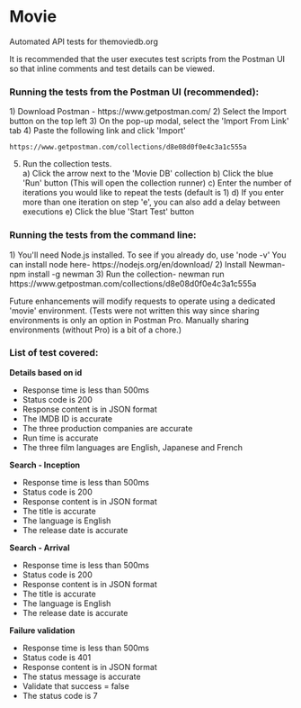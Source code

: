 # Movie
Automated API tests for themoviedb.org 

It is recommended that the user executes test scripts from the Postman UI so that inline comments and test details can be viewed.

<h3>Running the tests from the Postman UI (recommended):</h3>
   1) Download Postman - https://www.getpostman.com/
   2) Select the Import button on the top left
   3) On the pop-up modal, select the 'Import From Link' tab
   4) Paste the following link and click 'Import'
   
    https://www.getpostman.com/collections/d8e08d0f0e4c3a1c555a
   
   5) Run the collection tests.  
      a) Click the arrow next to the 'Movie DB' collection
      b) Click the blue 'Run' button (This will open the collection runner)
      c) Enter the number of iterations you would like to repeat the tests (default is 1)
      d) If you enter more than one iteration on step 'e', you can also add a delay between executions
      e) Click the blue 'Start Test' button
      
<h3>Running the tests from the command line:</h3>
   1) You'll need Node.js installed.  To see if you already do, use 'node -v'
      You can install node here- 
    https://nodejs.org/en/download/
   2) Install Newman- 
   npm install -g newman
   3) Run the collection-
   newman run https://www.getpostman.com/collections/d8e08d0f0e4c3a1c555a
   
Future enhancements will modify requests to operate using a dedicated 'movie' environment. (Tests were not written this way since sharing environments is only an option in Postman Pro. Manually sharing environments (without Pro) is a bit of a chore.)


<h3>List of test covered:</h3>

<strong>Details based on id</strong>
   - Response time is less than 500ms
   - Status code is 200
   - Response content is in JSON format
   - The IMDB ID is accurate
   - The three production companies are accurate
   - Run time is accurate
   - The three film languages are English, Japanese and French

<strong>Search - Inception</strong>
   - Response time is less than 500ms
   - Status code is 200
   - Response content is in JSON format
   - The title is accurate
   - The language is English
   - The release date is accurate
   
<strong>Search - Arrival</strong>
   - Response time is less than 500ms
   - Status code is 200
   - Response content is in JSON format
   - The title is accurate
   - The language is English
   - The release date is accurate
   
<strong>Failure validation</strong>
   - Response time is less than 500ms
   - Status code is 401
   - Response content is in JSON format
   - The status message is accurate
   - Validate that success = false
   - The status code is 7
